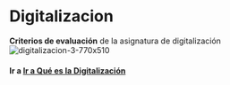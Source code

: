 # Digitalizacion 
**Criterios de evaluación** de la asignatura de digitalización
![digitalizacion-3-770x510](https://github.com/user-attachments/assets/fa51d41f-24f8-43b5-9f66-449cac858050)


#### Ir a [Ir a Qué es la Digitalización](http://example.com/)
